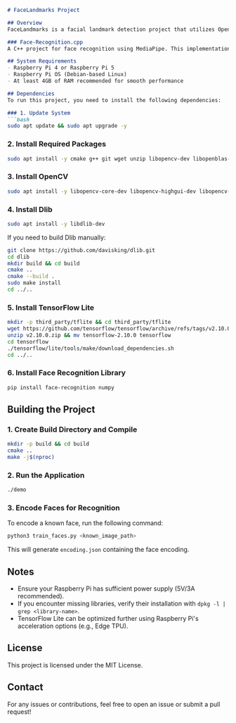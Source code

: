 ````markdown
# FaceLandmarks Project

## Overview
FaceLandmarks is a facial landmark detection project that utilizes OpenCV, TensorFlow Lite, Dlib, and OpenBLAS to detect and process facial features. Additionally, this project includes a script for generating face encodings using `face_recognition`.

### Face-Recognition.cpp
A C++ project for face recognition using MediaPipe. This implementation performs face detection and recognition on images using TensorFlow Lite and MediaPipe’s face landmark model. Suitable for offline or batch image processing tasks.

## System Requirements
- Raspberry Pi 4 or Raspberry Pi 5
- Raspberry Pi OS (Debian-based Linux)
- At least 4GB of RAM recommended for smooth performance

## Dependencies
To run this project, you need to install the following dependencies:

### 1. Update System
```bash
sudo apt update && sudo apt upgrade -y
````

### 2. Install Required Packages

```bash
sudo apt install -y cmake g++ git wget unzip libopencv-dev libopenblas-dev python3-pip python3-opencv
```

### 3. Install OpenCV

```bash
sudo apt install -y libopencv-core-dev libopencv-highgui-dev libopencv-imgproc-dev
```

### 4. Install Dlib

```bash
sudo apt install -y libdlib-dev
```

If you need to build Dlib manually:

```bash
git clone https://github.com/davisking/dlib.git
cd dlib
mkdir build && cd build
cmake ..
cmake --build .
sudo make install
cd ../..
```

### 5. Install TensorFlow Lite

```bash
mkdir -p third_party/tflite && cd third_party/tflite
wget https://github.com/tensorflow/tensorflow/archive/refs/tags/v2.10.0.zip
unzip v2.10.0.zip && mv tensorflow-2.10.0 tensorflow
cd tensorflow
./tensorflow/lite/tools/make/download_dependencies.sh
cd ../..
```

### 6. Install Face Recognition Library

```bash
pip install face-recognition numpy
```

## Building the Project

### 1. Create Build Directory and Compile

```bash
mkdir -p build && cd build
cmake ..
make -j$(nproc)
```

### 2. Run the Application

```bash
./demo
```

### 3. Encode Faces for Recognition

To encode a known face, run the following command:

```bash
python3 train_faces.py <known_image_path>
```

This will generate `encoding.json` containing the face encoding.

## Notes

* Ensure your Raspberry Pi has sufficient power supply (5V/3A recommended).
* If you encounter missing libraries, verify their installation with `dpkg -l | grep <library-name>`.
* TensorFlow Lite can be optimized further using Raspberry Pi's acceleration options (e.g., Edge TPU).

## License

This project is licensed under the MIT License.

## Contact

For any issues or contributions, feel free to open an issue or submit a pull request!

```
```

